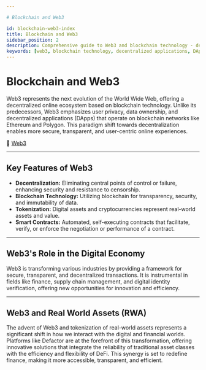 ```yaml
---

# Blockchain and Web3

id: blockchain-web3-index
title: Blockchain and Web3
sidebar_position: 2
description: Comprehensive guide to Web3 and blockchain technology - decentralized applications, smart contracts, and the evolution of the internet.
keywords: [web3, blockchain technology, decentralized applications, DApps, smart contracts, ethereum, decentralized web, cryptocurrency]
---
```


# Blockchain and Web3


Web3 represents the next evolution of the World Wide Web, offering a decentralized online ecosystem based on blockchain technology. Unlike its predecessors, Web3 emphasizes user privacy, data ownership, and decentralized applications (DApps) that operate on blockchain networks like Ethereum and Polygon. This paradigm shift towards decentralization enables more secure, transparent, and user-centric online experiences.

🔗 [Web3](https://ethereum.org/en/web3/)

---

## Key Features of Web3

- **Decentralization:** Eliminating central points of control or failure, enhancing security and resistance to censorship.
- **Blockchain Technology:** Utilizing blockchain for transparency, security, and immutability of data.
- **Tokenization:** Digital assets and cryptocurrencies represent real-world assets and value.
- **Smart Contracts:** Automated, self-executing contracts that facilitate, verify, or enforce the negotiation or performance of a contract.

---

## Web3's Role in the Digital Economy

Web3 is transforming various industries by providing a framework for secure, transparent, and decentralized transactions. It is instrumental in fields like finance, supply chain management, and digital identity verification, offering new opportunities for innovation and efficiency.

---

## Web3 and Real World Assets (RWA)

The advent of Web3 and tokenization of real-world assets represents a significant shift in how we interact with the digital and financial worlds. Platforms like Defactor are at the forefront of this transformation, offering innovative solutions that integrate the reliability of traditional asset classes with the efficiency and flexibility of DeFi. This synergy is set to redefine finance, making it more accessible, transparent, and efficient.
